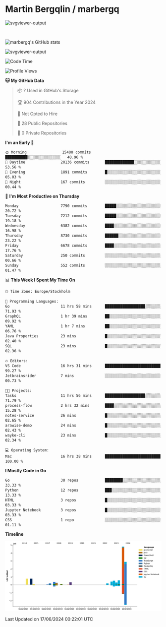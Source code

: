 # Martin Bergqlin / marbergq

![svgviewer-output](https://user-images.githubusercontent.com/2405410/206014777-22d41ecb-c24f-421d-b7d9-bba2cb5bb0de.svg)

<br>

<!--- [![Martin's Week](https://github-readme-stats.vercel.app/api/wakatime?username=marbergq&theme=dark)](https://github.com/anuraghazra/github-readme-stats) -->

![marbergq's GitHub stats](https://github-readme-stats.vercel.app/api?username=marbergq&count_private=true&show_icons=true)

![svgviewer-output](https://wakatime.com/badge/user/3f0a2069-6683-4e19-9a4a-7d21ea815067.svg)

<!--START_SECTION:waka-->
![Code Time](http://img.shields.io/badge/Code%20Time-4%2C144%20hrs%2025%20mins-blue)

![Profile Views](http://img.shields.io/badge/Profile%20Views-0-blue)

**🐱 My GitHub Data** 

> 📦 ? Used in GitHub's Storage 
 > 
> 🏆 904 Contributions in the Year 2024
 > 
> 🚫 Not Opted to Hire
 > 
> 📜 28 Public Repositories 
 > 
> 🔑 0 Private Repositories 
 > 
**I'm an Early 🐤** 

```text
🌞 Morning                15400 commits       ██████████░░░░░░░░░░░░░░░   40.96 % 
🌆 Daytime                20136 commits       █████████████░░░░░░░░░░░░   53.56 % 
🌃 Evening                1891 commits        █░░░░░░░░░░░░░░░░░░░░░░░░   05.03 % 
🌙 Night                  167 commits         ░░░░░░░░░░░░░░░░░░░░░░░░░   00.44 % 
```
📅 **I'm Most Productive on Thursday** 

```text
Monday                   7790 commits        █████░░░░░░░░░░░░░░░░░░░░   20.72 % 
Tuesday                  7212 commits        █████░░░░░░░░░░░░░░░░░░░░   19.18 % 
Wednesday                6382 commits        ████░░░░░░░░░░░░░░░░░░░░░   16.98 % 
Thursday                 8730 commits        ██████░░░░░░░░░░░░░░░░░░░   23.22 % 
Friday                   6678 commits        ████░░░░░░░░░░░░░░░░░░░░░   17.76 % 
Saturday                 250 commits         ░░░░░░░░░░░░░░░░░░░░░░░░░   00.66 % 
Sunday                   552 commits         ░░░░░░░░░░░░░░░░░░░░░░░░░   01.47 % 
```


📊 **This Week I Spent My Time On** 

```text
🕑︎ Time Zone: Europe/Stockholm

💬 Programming Languages: 
Go                       11 hrs 58 mins      ██████████████████░░░░░░░   71.93 % 
GraphQL                  1 hr 39 mins        ██░░░░░░░░░░░░░░░░░░░░░░░   09.92 % 
YAML                     1 hr 7 mins         ██░░░░░░░░░░░░░░░░░░░░░░░   06.76 % 
Java Properties          23 mins             █░░░░░░░░░░░░░░░░░░░░░░░░   02.40 % 
SQL                      23 mins             █░░░░░░░░░░░░░░░░░░░░░░░░   02.36 % 

🔥 Editors: 
VS Code                  16 hrs 31 mins      █████████████████████████   99.27 % 
Jetbrainsrider           7 mins              ░░░░░░░░░░░░░░░░░░░░░░░░░   00.73 % 

🐱‍💻 Projects: 
Tasks                    11 hrs 56 mins      ██████████████████░░░░░░░   71.79 % 
process-flow             2 hrs 32 mins       ████░░░░░░░░░░░░░░░░░░░░░   15.28 % 
notes-service            26 mins             █░░░░░░░░░░░░░░░░░░░░░░░░   02.65 % 
arawise-demo             24 mins             █░░░░░░░░░░░░░░░░░░░░░░░░   02.43 % 
wayke-cli                23 mins             █░░░░░░░░░░░░░░░░░░░░░░░░   02.34 % 

💻 Operating System: 
Mac                      16 hrs 38 mins      █████████████████████████   100.00 % 
```

**I Mostly Code in Go** 

```text
Go                       30 repos            ████████░░░░░░░░░░░░░░░░░   33.33 % 
Python                   12 repos            ███░░░░░░░░░░░░░░░░░░░░░░   13.33 % 
HTML                     3 repos             █░░░░░░░░░░░░░░░░░░░░░░░░   03.33 % 
Jupyter Notebook         3 repos             █░░░░░░░░░░░░░░░░░░░░░░░░   03.33 % 
CSS                      1 repo              ░░░░░░░░░░░░░░░░░░░░░░░░░   01.11 % 
```



**Timeline**

![Lines of Code chart](https://raw.githubusercontent.com/marbergq/marbergq/main/assets/bar_graph.png)


 Last Updated on 17/06/2024 00:22:01 UTC
<!--END_SECTION:waka-->
